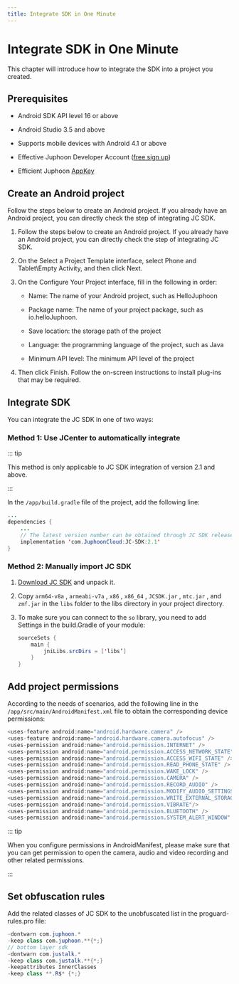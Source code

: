 ```yaml
---
title: Integrate SDK in One Minute
---
```

# Integrate SDK in One Minute

This chapter will introduce how to integrate the SDK into a project you
created.

## Prerequisites

- Android SDK API level 16 or above

- Android Studio 3.5 and above

- Supports mobile devices with Android 4.1 or above

- Effective Juphoon Developer Account ([free sign
    up](https://developer.juphoon.com/en/signup))

- Efficient Juphoon [AppKey](../../../../cn/juphoon_platform/03_console_description/03_应用管理.md)

## Create an Android project

Follow the steps below to create an Android project. If you already have
an Android project, you can directly check the step of integrating JC
SDK.

1. Follow the steps below to create an Android project. If you already
    have an Android project, you can directly check the step of
    integrating JC SDK.

2. On the Select a Project Template interface, select Phone and
    Tablet\Empty Activity, and then click Next.

3. On the Configure Your Project interface, fill in the following in
    order:

      - Name: The name of your Android project, such as HelloJuphoon

      - Package name: The name of your project package, such as
        io.helloJuphoon.

      - Save location: the storage path of the project

      - Language: the programming language of the project, such as
        Java

      - Minimum API level: The minimum API level of the project

4. Then click Finish. Follow the on-screen instructions to install
    plug-ins that may be required.

## Integrate SDK

You can integrate the JC SDK in one of two ways:

### Method 1: Use JCenter to automatically integrate

::: tip

This method is only applicable to JC SDK integration of version 2.1 and
above.

:::

In the `/app/build.gradle` file of the project, add the following line:

``````java
...
dependencies {
    ...
    // The latest version number can be obtained through JC SDK release instructions
    implementation 'com.JuphoonCloud:JC-SDK:2.1'
}
``````

### Method 2: Manually import JC SDK

1. [Download JC
    SDK](https://developer.juphoon.com/portal/cn/downloadsdk/download_sdk.php?filename=JC-SDK-Android-V2_1.tar.gz)
    and unpack it.

2. Copy `arm64-v8a` , `armeabi-v7a` , `x86` , `x86_64` , `JCSDK.jar` ,
    `mtc.jar` , and `zmf.jar` in the `libs` folder to the libs directory
    in your project directory.

3. To make sure you can connect to the `so` library, you need to add
    Settings in the build.Gradle of your module:

    ``````java
    sourceSets {
        main {
            jniLibs.srcDirs = ['libs’]
        }
    }
    ``````

## Add project permissions

According to the needs of scenarios, add the following line in the
`/app/src/main/AndroidManifest.xml` file to obtain the corresponding
device permissions:

``````java
<uses-feature android:name="android.hardware.camera" />
<uses-feature android:name="android.hardware.camera.autofocus" />
<uses-permission android:name="android.permission.INTERNET" />
<uses-permission android:name="android.permission.ACCESS_NETWORK_STATE" />
<uses-permission android:name="android.permission.ACCESS_WIFI_STATE" />
<uses-permission android:name="android.permission.READ_PHONE_STATE" />
<uses-permission android:name="android.permission.WAKE_LOCK" />
<uses-permission android:name="android.permission.CAMERA" />
<uses-permission android:name="android.permission.RECORD_AUDIO" />
<uses-permission android:name="android.permission.MODIFY_AUDIO_SETTINGS" />
<uses-permission android:name="android.permission.WRITE_EXTERNAL_STORAGE" />
<uses-permission android:name="android.permission.VIBRATE"/>
<uses-permission android:name="android.permission.BLUETOOTH" />
<uses-permission android:name="android.permission.SYSTEM_ALERT_WINDOW" />
``````

::: tip

When you configure permissions in AndroidManifest, please make sure that
you can get permission to open the camera, audio and video recording and
other related permissions.

:::

## Set obfuscation rules

Add the related classes of JC SDK to the unobfuscated list in the
proguard-rules.pro file:

``````java
-dontwarn com.juphoon.*
-keep class com.juphoon.**{*;}
// bottom layer sdk
-dontwarn com.justalk.*
-keep class com.justalk.**{*;}
-keepattributes InnerClasses
-keep class **.R$* {*;}
``````

